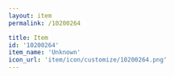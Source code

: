 ```yaml
---
layout: item
permalink: /10200264

title: Item
id: '10200264'
item_name: 'Unknown'
icon_url: 'item/icon/customize/10200264.png'
---
```

